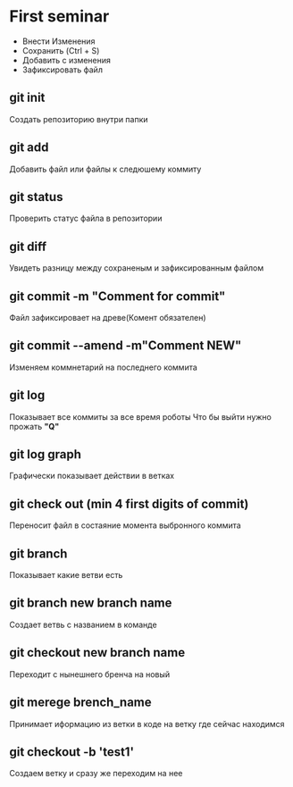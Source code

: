 # First seminar
* Внести Изменения 
* Сохранить (Ctrl + S)
* Добавить с изменения 
* Зафиксировать файл

## git init
Создать репозиторию внутри папки

## git add 
Добавить файл или файлы к следюшему коммиту

## git status
Проверить статус файла в репозитории

## git diff 
Увидеть разницу между сохраненым и зафиксированным файлом

## git commit -m "Comment for commit"
Файл зафиксировает на древе(Комент обязателен)
## git commit --amend -m"Comment NEW"
Изменяем коммнетарий на последнего коммита

## git log
Показывает все коммиты за все время роботы
Что бы выйти нужно прожать **"Q"**

## git log graph
Графически показывает действии в ветках

## git check out (min 4 first digits of commit)
Переносит файл в состаяние момента выбронного коммита

## git branch
Показывает какие ветви есть

## git branch new branch name
Создает ветвь с названием в команде

## git checkout new branch name
Переходит с нынешнего бренча на новый

## git merege brench_name
Принимает иформацию из ветки в коде на ветку где сейчас находимся

## git checkout -b 'test1'
Создаем ветку и сразу же переходим на нее
